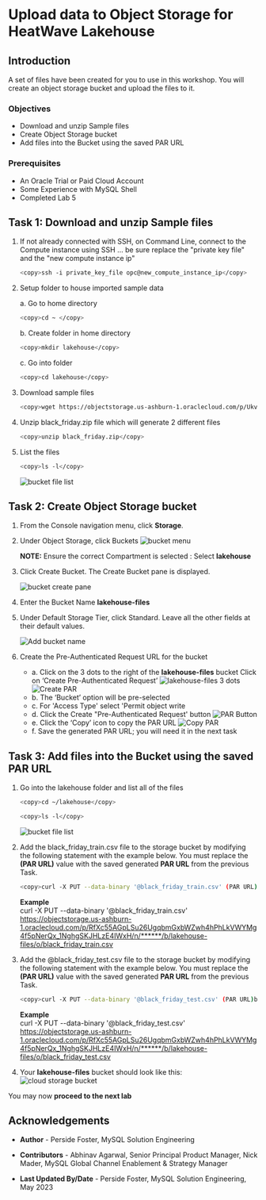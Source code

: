 # Upload data to Object Storage for HeatWave Lakehouse

## Introduction

A set of files have been created for you to use in this workshop. You will create an object storage bucket and upload the files to it.

### Objectives

- Download and unzip  Sample files
- Create Object Storage bucket
- Add files into  the Bucket using the saved PAR URL

### Prerequisites

- An Oracle Trial or Paid Cloud Account
- Some Experience with MySQL Shell
- Completed Lab 5

## Task 1: Download and unzip  Sample files

1. If not already connected with SSH, on Command Line, connect to the Compute instance using SSH ... be sure replace the  "private key file"  and the "new compute instance ip"

     ```bash
    <copy>ssh -i private_key_file opc@new_compute_instance_ip</copy>
     ```

2. Setup folder to house imported sample data

    a. Go to home directory

    ```bash
    <copy>cd ~ </copy>
     ```

    b. Create folder in home directory

    ```bash
    <copy>mkdir lakehouse</copy>
     ```

    c. Go into folder

    ```bash
    <copy>cd lakehouse</copy>
     ```

3. Download sample files

    ```bash
    <copy>wget https://objectstorage.us-ashburn-1.oraclecloud.com/p/Ukv1g5qyvJK6asGvVoksGkUDIu8KaoVfmbhBzpmbRahXu7a2EmaVTJev2a-lHvUa/n/mysqlpm/b/mysql_customer_orders/o/black_friday.zip</copy>
     ```

4. Unzip black_friday.zip file which will generate 2 different files

    ```bash
    <copy>unzip black_friday.zip</copy>
     ```

5. List the files

    ```bash
    <copy>ls -l</copy>
    ```

    ![bucket file list](./images/datafiles-list.png "datafiles list")

## Task 2: Create Object Storage bucket

1. From the Console navigation menu, click **Storage**.
2. Under Object Storage, click Buckets
    ![bucket menu](./images/cloud-storage-menu.png "cloud storage menu")

    **NOTE:** Ensure the correct Compartment is selected : Select **lakehouse**

3. Click Create Bucket. The Create Bucket pane is displayed.

    ![bucket create pane](./images/cloud-storage-bucket.png "cloud storage bucket")

4. Enter the Bucket Name **lakehouse-files**
5. Under Default Storage Tier, click Standard. Leave all the other fields at their default values.

    ![Add bucket name](./images/create-lakehous-bucket.png "create bucket")

6. Create the  Pre-Authenticated Request URL for the bucket
     - a. Click on the 3 dots to the right of the **lakehouse-files** bucket  Click on ‘Create Pre-Authenticated Request’
        ![lakehouse-files 3 dots](./images/create-lakehous-bucket-par-dots.png "bucket par dots")
        ![Create PAR](./images/create-lakehous-bucket-par-load.png "bucket par load")
     - b. The ‘Bucket’ option will be pre-selected
     - c. For 'Access Type' select 'Permit object write
     - d. Click the Create "Pre-Authenticated Request' button
        ![PAR Button](./images/create-lakehous-bucket-par-load-button.png " bucket par load button")
     - e. Click the ‘Copy’ icon to copy the PAR URL
        ![Copy PAR](./images/create-lakehous-bucket-par-copy-load.png "bucket par load copy")
     - f. Save the generated PAR URL; you will need it in the next task

## Task 3: Add files into  the Bucket using the saved PAR URL

1. Go into the lakehouse folder and list all of the files

    ```bash
    <copy>cd ~/lakehouse</copy>
    ```

    ```bash
    <copy>ls -l</copy>
    ```

    ![bucket file list](./images/datafiles-list.png "datafiles list")

2. Add the black\_friday\_train.csv file to the storage bucket by modifying the following statement with the example below. You must replace the **(PAR URL)** value with the saved generated **PAR URL** from the previous Task.

    ```bash
    <copy>curl -X PUT --data-binary '@black_friday_train.csv' (PAR URL)black_friday_train.csv</copy>
     ```

     **Example**  
     curl -X PUT --data-binary '@black\_friday\_train.csv' https://objectstorage.us-ashburn-1.oraclecloud.com/p/RfXc55AGpLSu26UgqbmGxbWZwh4hPhLkVWYMg4f5pNerQx_1NghgSKJHLzE4IWxH/n/******/b/lakehouse-files/o/black_friday_train.csv

3. Add the @black\_friday\_test.csv file to the storage bucket by modifying the following statement with the example below. You must replace the **(PAR URL)** value with the saved generated **PAR URL** from the previous Task.

    ```bash
    <copy>curl -X PUT --data-binary '@black_friday_test.csv' (PAR URL)black_friday_test.csv</copy>
     ```

     **Example**  
     curl -X PUT --data-binary '@black\_friday\_test.csv' https://objectstorage.us-ashburn-1.oraclecloud.com/p/RfXc55AGpLSu26UgqbmGxbWZwh4hPhLkVWYMg4f5pNerQx_1NghgSKJHLzE4IWxH/n/******/b/lakehouse-files/o/black_friday_test.csv

4. Your **lakehouse-files** bucket should look like this:
    ![cloud storage bucket](./images/lakehouse-bucket.png "lakehouse bucket")

You may now **proceed to the next lab**

## Acknowledgements

- **Author** - Perside Foster, MySQL Solution Engineering

- **Contributors** - Abhinav Agarwal, Senior Principal Product Manager, Nick Mader, MySQL Global Channel Enablement & Strategy Manager
- **Last Updated By/Date** - Perside Foster, MySQL Solution Engineering, May 2023
